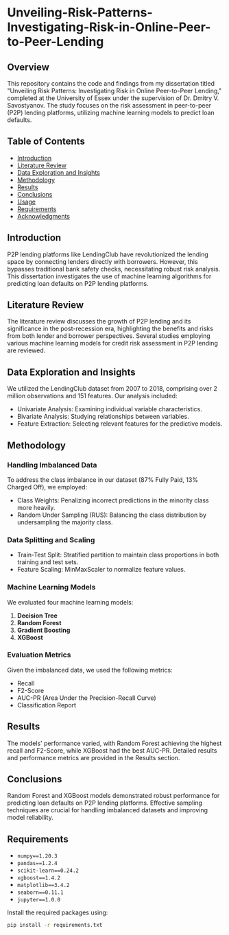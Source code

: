 # Unveiling-Risk-Patterns-Investigating-Risk-in-Online-Peer-to-Peer-Lending


## Overview

This repository contains the code and findings from my dissertation titled "Unveiling Risk Patterns: Investigating Risk in Online Peer-to-Peer Lending," completed at the University of Essex under the supervision of Dr. Dmitry V. Savostyanov. The study focuses on the risk assessment in peer-to-peer (P2P) lending platforms, utilizing machine learning models to predict loan defaults.

## Table of Contents

- [Introduction](#introduction)
- [Literature Review](#literature-review)
- [Data Exploration and Insights](#data-exploration-and-insights)
- [Methodology](#methodology)
- [Results](#results)
- [Conclusions](#conclusions)
- [Usage](#usage)
- [Requirements](#requirements)
- [Acknowledgments](#acknowledgments)

## Introduction

P2P lending platforms like LendingClub have revolutionized the lending space by connecting lenders directly with borrowers. However, this bypasses traditional bank safety checks, necessitating robust risk analysis. This dissertation investigates the use of machine learning algorithms for predicting loan defaults on P2P lending platforms.

## Literature Review

The literature review discusses the growth of P2P lending and its significance in the post-recession era, highlighting the benefits and risks from both lender and borrower perspectives. Several studies employing various machine learning models for credit risk assessment in P2P lending are reviewed.

## Data Exploration and Insights

We utilized the LendingClub dataset from 2007 to 2018, comprising over 2 million observations and 151 features. Our analysis included:

- Univariate Analysis: Examining individual variable characteristics.
- Bivariate Analysis: Studying relationships between variables.
- Feature Extraction: Selecting relevant features for the predictive models.

## Methodology

### Handling Imbalanced Data

To address the class imbalance in our dataset (87% Fully Paid, 13% Charged Off), we employed:

- Class Weights: Penalizing incorrect predictions in the minority class more heavily.
- Random Under Sampling (RUS): Balancing the class distribution by undersampling the majority class.

### Data Splitting and Scaling

- Train-Test Split: Stratified partition to maintain class proportions in both training and test sets.
- Feature Scaling: MinMaxScaler to normalize feature values.

### Machine Learning Models

We evaluated four machine learning models:

1. **Decision Tree**
2. **Random Forest**
3. **Gradient Boosting**
4. **XGBoost**

### Evaluation Metrics

Given the imbalanced data, we used the following metrics:

- Recall
- F2-Score
- AUC-PR (Area Under the Precision-Recall Curve)
- Classification Report

## Results

The models' performance varied, with Random Forest achieving the highest recall and F2-Score, while XGBoost had the best AUC-PR. Detailed results and performance metrics are provided in the Results section.

## Conclusions

Random Forest and XGBoost models demonstrated robust performance for predicting loan defaults on P2P lending platforms. Effective sampling techniques are crucial for handling imbalanced datasets and improving model reliability.




## Requirements

- `numpy==1.20.3`
- `pandas==1.2.4`
- `scikit-learn==0.24.2`
- `xgboost==1.4.2`
- `matplotlib==3.4.2`
- `seaborn==0.11.1`
- `jupyter==1.0.0`

Install the required packages using:
```sh
pip install -r requirements.txt

